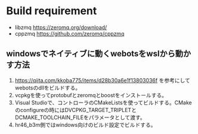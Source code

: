 # Build requirement
- libzmq https://zeromq.org/download/
- cppzmq https://github.com/zeromq/cppzmq

## windowsでネイティブに動くwebotsをwslから動かす方法
1. https://qiita.com/kkoba775/items/d28b30a6e1f13803036f を参考にしてwebotsのdllをビルドする。
2. vcpkgを使ってprotobufとzeromqとboostをインストールする。
3. Visual Studioで、コントローラのCMakeListsを使ってビルドする。CMakeのconfigureの時にはDVCPKG_TARGET_TRIPLETとDCMAKE_TOOLCHAIN_FILEをパラメータとして渡す。
4. hr46_b3m側ではwindows向けのビルド設定でビルドする。